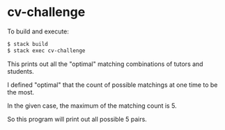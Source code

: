 # cv-challenge

To build and execute:

```sh
$ stack build
$ stack exec cv-challenge
```

This prints out all the "optimal" matching combinations of tutors and students.

I defined "optimal" that the count of possible matchings at one time to be the most.

In the given case, the maximum of the matching count is 5.

So this program will print out all possible 5 pairs.
